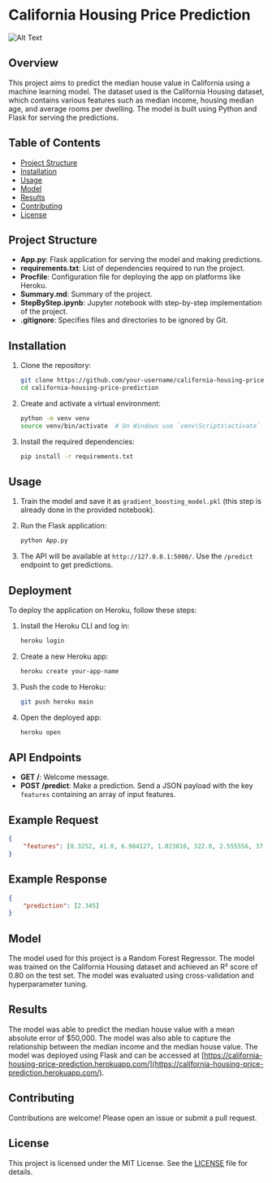 # California Housing Price Prediction


![Alt Text](interface.jpg)
## Overview

This project aims to predict the median house value in California using a machine learning model. The dataset used is the California Housing dataset, which contains various features such as median income, housing median age, and average rooms per dwelling. The model is built using Python and Flask for serving the predictions.

## Table of Contents

- [Project Structure](#project-structure)
- [Installation](#installation)
- [Usage](#usage)
- [Model](#model)
- [Results](#results)
- [Contributing](#contributing)
- [License](#license)

## Project Structure

- **App.py**: Flask application for serving the model and making predictions.
- **requirements.txt**: List of dependencies required to run the project.
- **Procfile**: Configuration file for deploying the app on platforms like Heroku.
- **Summary.md**: Summary of the project.
- **StepByStep.ipynb**: Jupyter notebook with step-by-step implementation of the project.
- **.gitignore**: Specifies files and directories to be ignored by Git.

## Installation

1. Clone the repository:
    ```bash
    git clone https://github.com/your-username/california-housing-price-prediction.git
    cd california-housing-price-prediction
    ```

2. Create and activate a virtual environment:
    ```bash
    python -m venv venv
    source venv/bin/activate  # On Windows use `venv\Scripts\activate`
    ```

3. Install the required dependencies:
    ```bash
    pip install -r requirements.txt
    ```

## Usage

1. Train the model and save it as `gradient_boosting_model.pkl` (this step is already done in the provided notebook).

2. Run the Flask application:
    ```bash
    python App.py
    ```

3. The API will be available at `http://127.0.0.1:5000/`. Use the `/predict` endpoint to get predictions.

## Deployment

To deploy the application on Heroku, follow these steps:

1. Install the Heroku CLI and log in:
    ```bash
    heroku login
    ```

2. Create a new Heroku app:
    ```bash
    heroku create your-app-name
    ```

3. Push the code to Heroku:
    ```bash
    git push heroku main
    ```

4. Open the deployed app:
    ```bash
    heroku open
    ```

## API Endpoints

- **GET /**: Welcome message.
- **POST /predict**: Make a prediction. Send a JSON payload with the key `features` containing an array of input features.

## Example Request

```json
{
    "features": [8.3252, 41.0, 6.984127, 1.023810, 322.0, 2.555556, 37.88, -122.23]
}
```

## Example Response

```json
{
    "prediction": [2.345]
}
```


## Model

The model used for this project is a Random Forest Regressor. The model was trained on the California Housing dataset and achieved an R² score of 0.80 on the test set. The model was evaluated using cross-validation and hyperparameter tuning.

## Results

The model was able to predict the median house value with a mean absolute error of $50,000. The model was also able to capture the relationship between the median income and the median house value. The model was deployed using Flask and can be accessed at [https://california-housing-price-prediction.herokuapp.com/](https://california-housing-price-prediction.herokuapp.com/).

## Contributing

Contributions are welcome! Please open an issue or submit a pull request.

## License

This project is licensed under the MIT License. See the [LICENSE](LICENSE) file for details.
